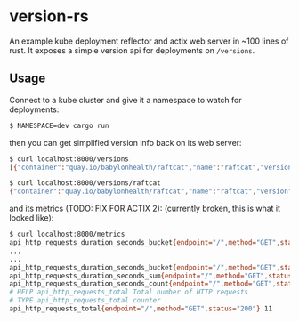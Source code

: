 # version-rs

An example kube deployment reflector and actix web server in ~100 lines of rust. It exposes a simple version api for deployments on `/versions`.

## Usage
Connect to a kube cluster and give it a namespace to watch for deployments:

```sh
$ NAMESPACE=dev cargo run
```

then you can get simplified version info back on its web server:

```sh
$ curl localhost:8000/versions
[{"container":"quay.io/babylonhealth/raftcat","name":"raftcat","version":"0.112.0"}]

$ curl localhost:8000/versions/raftcat
{"container":"quay.io/babylonhealth/raftcat","name":"raftcat","version":"0.112.0"}
```

and its metrics (TODO: FIX FOR ACTIX 2):
(currently broken, this is what it looked like):

```sh
$ curl localhost:8000/metrics
api_http_requests_duration_seconds_bucket{endpoint="/",method="GET",status="200",le="0.005"} 11
...
...
api_http_requests_duration_seconds_bucket{endpoint="/",method="GET",status="200",le="+Inf"} 11
api_http_requests_duration_seconds_sum{endpoint="/",method="GET",status="200"} 0.001559851
api_http_requests_duration_seconds_count{endpoint="/",method="GET",status="200"} 11
# HELP api_http_requests_total Total number of HTTP requests
# TYPE api_http_requests_total counter
api_http_requests_total{endpoint="/",method="GET",status="200"} 11
```
